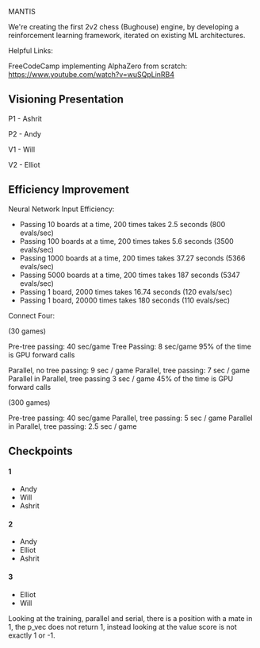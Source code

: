 MANTIS

We're creating the first 2v2 chess (Bughouse) engine, by developing a reinforcement learning framework, iterated on existing ML architectures.

Helpful Links:

FreeCodeCamp implementing AlphaZero from scratch:
https://www.youtube.com/watch?v=wuSQpLinRB4

## Visioning Presentation

P1 - Ashrit

P2 - Andy

V1 - Will

V2 - Elliot

## Efficiency Improvement

Neural Network Input Efficiency:

* Passing 10 boards at a time, 200 times takes 2.5 seconds (800 evals/sec)
* Passing 100 boards at a time, 200 times takes 5.6 seconds (3500 evals/sec)
* Passing 1000 boards at a time, 200 times takes 37.27 seconds (5366 evals/sec)
* Passing 5000 boards at a time, 200 times takes 187 seconds (5347 evals/sec)
* Passing 1 board, 2000 times takes 16.74 seconds (120 evals/sec)
* Passing 1 board, 20000 times takes 180 seconds (110 evals/sec)

Connect Four:

(30 games)

Pre-tree passing: 40 sec/game
Tree Passing: 8 sec/game
95% of the time is GPU forward calls

Parallel, no tree passing: 9 sec / game
Parallel, tree passing: 7 sec / game
Parallel in Parallel, tree passing 3 sec / game
45% of the time is GPU forward calls

(300 games)

Pre-tree passing: 40 sec/game
Parallel, tree passing: 5 sec / game 
Parallel in Parallel, tree passing: 2.5 sec / game

## Checkpoints

#### 1
* Andy
* Will
* Ashrit

#### 2
* Andy
* Elliot
* Ashrit

#### 3
* Elliot
* Will



Looking at the training, parallel and serial, there is a position with a mate in 1, the p_vec does not return 1, instead looking at the value score is not exactly 1 or -1.

